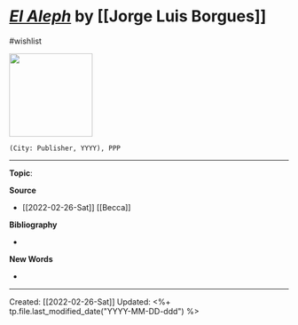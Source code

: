 
# [*El Aleph*]() by [[Jorge Luis Borgues]]
#wishlist

<img src="" width=150>

`(City: Publisher, YYYY), PPP`


--- 
**Topic**: 

**Source**
- [[2022-02-26-Sat]] [[Becca]]


**Bibliography**

- 

**New Words**

- 

---
Created: [[2022-02-26-Sat]]
Updated: <%+ tp.file.last_modified_date("YYYY-MM-DD-ddd") %>
